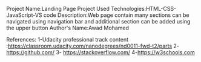 Project Name:Landing Page Project
Used Technologies:HTML-CSS-JavaScript-VS code
Description:Web page contain many sections can be navigated using navigation bar
and additional section can be added using the upper button
Author's Name:Awad Mohamed

References:
1-Udacity professional track content :https://classroom.udacity.com/nanodegrees/nd0011-fwd-t2/parts
2-https://github.com/
3- https://stackoverflow.com/
4-https://w3schools.com

